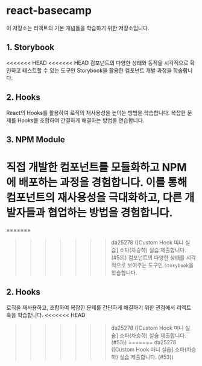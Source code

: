 # react-basecamp

이 저장소는 리액트의 기본 개념들을 학습하기 위한 저장소입니다.

## 1. Storybook

<<<<<<< HEAD
<<<<<<< HEAD
컴포넌트의 다양한 상태와 동작을 시각적으로 확인하고 테스트할 수 있는 도구인 Storybook을 활용한 컴포넌트 개발 과정을 학습합니다.

## 2. Hooks

React의 Hooks를 활용하여 로직의 재사용성을 높이는 방법을 학습합니다. 복잡한 문제를 Hooks를 조합하여 간결하게 해결하는 방법을 연습합니다.

## 3. NPM Module

# 직접 개발한 컴포넌트를 모듈화하고 NPM에 배포하는 과정을 경험합니다. 이를 통해 컴포넌트의 재사용성을 극대화하고, 다른 개발자들과 협업하는 방법을 경험합니다.

=======
>>>>>>> da25278 ([Custom Hook 미니 실습] 소파(차승하) 실습 제출합니다. (#53))
컴포넌트의 다양한 상태를 시각적으로 보여주는 도구인 `Storybook`을 학습합니다.

## 2. Hooks

로직을 재사용하고, 조합하여 복잡한 문제를 간단하게 해결하기 위한 관점에서 리액트 훅을 학습합니다.
<<<<<<< HEAD

> > > > > > > da25278 ([Custom Hook 미니 실습] 소파(차승하) 실습 제출합니다. (#53))
=======
>>>>>>> da25278 ([Custom Hook 미니 실습] 소파(차승하) 실습 제출합니다. (#53))
